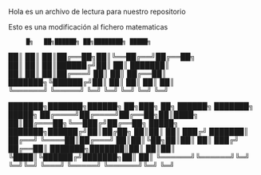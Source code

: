 
Hola es un archivo de lectura para nuestro repositorio
   
Esto es una modificación al fichero matematicas 

         █╗   ██╗██████╗ ██╗████████╗ █████╗                  
██║     ██║   ██║██╔══██╗██║╚══██╔══╝██╔══██╗                 
██║     ██║   ██║██████╔╝██║   ██║   ███████║                 
██║     ██║   ██║██╔═══╝ ██║   ██║   ██╔══██║                 
███████╗╚██████╔╝██║     ██║   ██║   ██║  ██║                 
╚══════╝ ╚═════╝ ╚═╝     ╚═╝   ╚═╝   ╚═╝  ╚═╝                 
                                                              
███████╗███████╗██████╗ ██╗███╗   ██╗ ██████╗ ███████╗ █████╗ 
██╔════╝██╔════╝██╔══██╗██║████╗  ██║██╔═══██╗╚══███╔╝██╔══██╗
█████╗  ███████╗██████╔╝██║██╔██╗ ██║██║   ██║  ███╔╝ ███████║
██╔══╝  ╚════██║██╔═══╝ ██║██║╚██╗██║██║   ██║ ███╔╝  ██╔══██║
███████╗███████║██║     ██║██║ ╚████║╚██████╔╝███████╗██║  ██║
╚══════╝╚══════╝╚═╝     ╚═╝╚═╝  ╚═══╝ ╚═════╝ ╚══════╝╚═╝  ╚═╝
                                                              
